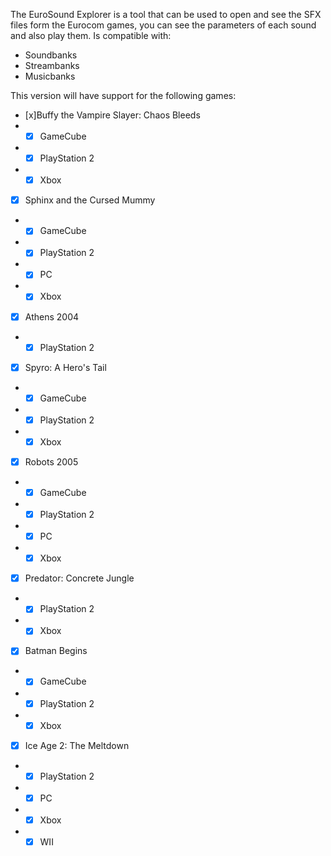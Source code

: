 The EuroSound Explorer is a tool that can be used to open and see the SFX files form the Eurocom games, you can see the parameters of each sound and also play them. Is compatible with:
- Soundbanks
- Streambanks
- Musicbanks

This version will have support for the following games:
- [x]Buffy the Vampire Slayer: Chaos Bleeds
- - [x] GameCube
- - [x] PlayStation 2
- - [x] Xbox

- [x] Sphinx and the Cursed Mummy
- - [x] GameCube
- - [x] PlayStation 2
- - [x] PC
- - [x] Xbox

- [x] Athens 2004
- - [x] PlayStation 2

- [x] Spyro: A Hero's Tail
- - [x] GameCube
- - [x] PlayStation 2
- - [x] Xbox

- [x] Robots 2005
- - [x] GameCube
- - [x] PlayStation 2
- - [x] PC
- - [x] Xbox

- [x] Predator: Concrete Jungle
- - [x] PlayStation 2
- - [x] Xbox

- [x] Batman Begins
- - [x] GameCube
- - [x] PlayStation 2
- - [x] Xbox

- [x] Ice Age 2: The Meltdown
- - [x] PlayStation 2
- - [x] PC
- - [x] Xbox
- - [x] WII
